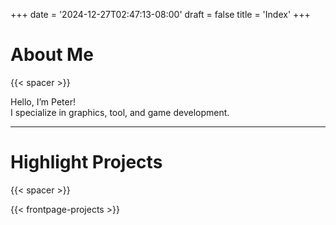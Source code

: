 +++
date = '2024-12-27T02:47:13-08:00'
draft = false
title = 'Index'
+++

# About Me

{{< spacer >}}

Hello, I’m Peter!  
I specialize in graphics, tool, and game development.  

-------------------------------------------------------

# Highlight Projects

{{< spacer >}}

{{< frontpage-projects >}}
